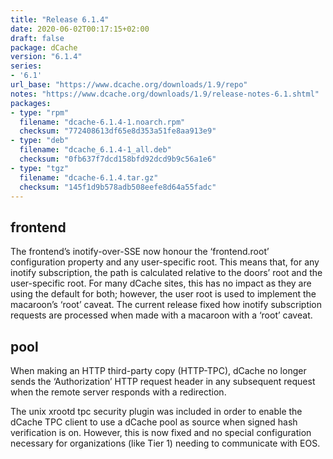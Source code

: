 ```yaml
---
title: "Release 6.1.4"
date: 2020-06-02T00:17:15+02:00
draft: false
package: dCache
version: "6.1.4"
series:
- '6.1'
url_base: "https://www.dcache.org/downloads/1.9/repo"
notes: "https://www.dcache.org/downloads/1.9/release-notes-6.1.shtml"
packages:
- type: "rpm"
  filename: "dcache-6.1.4-1.noarch.rpm"
  checksum: "772408613df65e8d353a51fe8aa913e9"
- type: "deb"
  filename: "dcache_6.1.4-1_all.deb"
  checksum: "0fb637f7dcd158bfd92dcd9b9c56a1e6"
- type: "tgz"
  filename: "dcache-6.1.4.tar.gz"
  checksum: "145f1d9b578adb508eefe8d64a55fadc"
---
```


## frontend

The frontend’s inotify-over-SSE now honour the ‘frontend.root’ configuration property and any user-specific root. This means that, for any inotify subscription, the path is calculated relative to the doors’ root and the user-specific root. For many dCache sites, this has no impact as they are using the default for both; however, the user root is used to implement the macaroon’s ‘root’ caveat. The current release fixed how inotify subscription requests are processed when made with a macaroon with a ‘root’ caveat.
<!--more-->
## pool

When making an HTTP third-party copy (HTTP-TPC), dCache no longer sends the ‘Authorization’ HTTP request header in any subsequent request when the remote server responds with a redirection.

The unix xrootd tpc security plugin was included in order to enable the dCache TPC client to use a dCache pool as source when signed hash verification is on. However, this is now fixed and no special configuration necessary for organizations (like Tier 1) needing to communicate with EOS.
